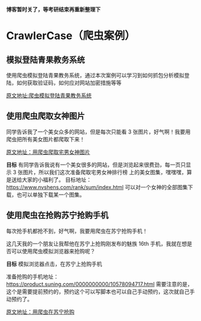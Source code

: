 **博客暂时关了，等考研结束再重新整理下**

# CrawlerCase（爬虫案例）

##  模拟登陆青果教务系统

使用爬虫模拟登陆青果教务系统，通过本次案例可以学习到如何抓包分析模拟登陆，如何获取验证码，如何应对网站加密措施等等

[原文地址:爬虫模拟登陆青果教务系统](http://dpcode.cn/2018/08/16/%E7%88%AC%E8%99%AB%E6%A8%A1%E6%8B%9F%E7%99%BB%E9%99%86%E9%9D%92%E6%9E%9C%E6%95%99%E5%8A%A1%E7%B3%BB%E7%BB%9F/#more)



##  使用爬虫爬取女神图片
同学告诉我了一个美女众多的网站，但是每次只能看 3 张图片，好气啊！我要用爬虫把所有美女图片都爬取下来！

[原文地址：用爬虫爬取宅男女神图片](http://dpcode.cn/2018/08/17/%E7%94%A8%E7%88%AC%E8%99%AB%E7%88%AC%E5%8F%96%E5%AE%85%E7%94%B7%E5%A5%B3%E7%A5%9E%E5%9B%BE%E7%89%87/#more)

**目标**
有同学告诉我说有一个美女很多的网站，但是浏览起来很费劲，每一页只显示 3 张图片，所以我们这次准备爬取宅男女神排行榜 上的美女图集，嘿嘿嘿，算是送给大家的小福利了。
目标地址：
https://www.nvshens.com/rank/sum/index.html
可以对一个女神的全部图集下载，也可以单独下载某一个图集。


## 使用爬虫在抢购苏宁抢购手机
每次抢手机都抢不到，好气啊，我要用爬虫在苏宁抢购手机！


这几天我的一个朋友让我帮他在苏宁上抢购刚发布的魅族 16th 手机，我就在想是否可以使用爬虫模拟浏览器来抢购呢？

**目标**
模拟浏览器点击，在苏宁上抢购手机

准备抢购的手机地址： https://product.suning.com/0000000000/10578094717.html 
需要注意的是，这个是需要提前预约的，预约这个可以写脚本也可以自己手动预约，这次就自己手动预约了。

[原文地址：用爬虫在苏宁抢购](http://dpcode.cn/2018/08/17/%E7%94%A8%E7%88%AC%E8%99%AB%E5%9C%A8%E8%8B%8F%E5%AE%81%E6%8A%A2%E8%B4%AD/#more)
